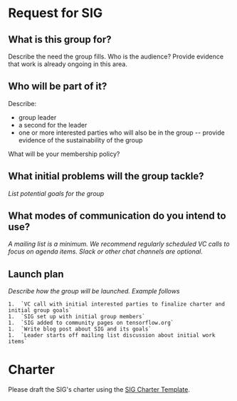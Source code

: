 # Request for SIG

## What is this group for?

Describe the need the group fills. Who is the audience?
Provide evidence that work is already ongoing in this area.

## Who will be part of it?

Describe:

* group leader
* a second for the leader
* one or more interested parties who will also be in the group -- provide
  evidence of the sustainability of the group

What will be your membership policy?

## What initial problems will the group tackle?

*List potential goals for the group*

## What modes of communication do you intend to use?

*A mailing list is a minimum. We recommend regularly scheduled VC calls to focus
on agenda items. Slack or other chat channels are optional.*

## Launch plan

*Describe how the group will be launched. Example follows*

```
1.  `VC call with initial interested parties to finalize charter and initial group goals`
1.  `SIG set up with initial group members`
1.  `SIG added to community pages on tensorflow.org`
1.  `Write blog post about SIG and its goals`
1.  `Leader starts off mailing list discussion about initial work items`
```

# Charter

Please draft the SIG's charter using the [SIG Charter Template](SIG-charter.md).


